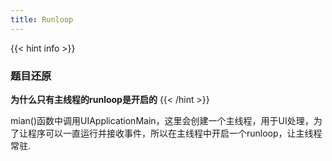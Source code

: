 ```yaml
---
title: Runloop
---
```


{{< hint info >}}
### 题目还原

**为什么只有主线程的runloop是开启的**
{{< /hint >}}

mian()函数中调用UIApplicationMain，这里会创建一个主线程，用于UI处理，为了让程序可以一直运行并接收事件，所以在主线程中开启一个runloop，让主线程常驻.
